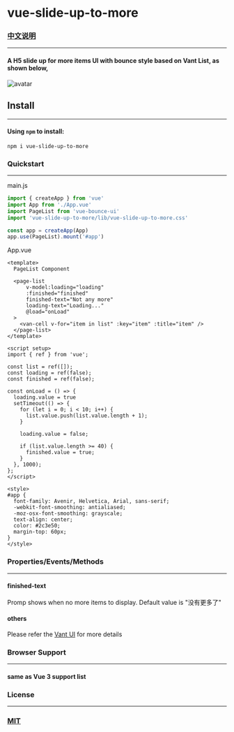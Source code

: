 # vue-slide-up-to-more
### [中文说明](https://github.com/wentianl20/vue-slide-up-to-more/blob/master/README.zh-CN.md)

---

#### A H5 slide up for more items UI with bounce style based on Vant List, as shown below, 
![avatar](https://raw.githubusercontent.com/wiki/wentianl20/vue-slide-up-to-more/222_AdobeExpress.gif)

## Install

---

#### Using `npm` to install:

```
npm i vue-slide-up-to-more
```

### Quickstart

---

main.js
```js
import { createApp } from 'vue'
import App from './App.vue'
import PageList from 'vue-bounce-ui'
import 'vue-slide-up-to-more/lib/vue-slide-up-to-more.css'

const app = createApp(App)
app.use(PageList).mount('#app')
```


App.vue
```vue
<template>
  PageList Component

  <page-list
      v-model:loading="loading"
      :finished="finished"
      finished-text="Not any more"
      loading-text="Loading..."
      @load="onLoad"
  >
    <van-cell v-for="item in list" :key="item" :title="item" />
  </page-list>
</template>

<script setup>
import { ref } from 'vue';

const list = ref([]);
const loading = ref(false);
const finished = ref(false);

const onLoad = () => {
  loading.value = true
  setTimeout(() => {
    for (let i = 0; i < 10; i++) {
      list.value.push(list.value.length + 1);
    }

    loading.value = false;

    if (list.value.length >= 40) {
      finished.value = true;
    }
  }, 1000);
};
</script>

<style>
#app {
  font-family: Avenir, Helvetica, Arial, sans-serif;
  -webkit-font-smoothing: antialiased;
  -moz-osx-font-smoothing: grayscale;
  text-align: center;
  color: #2c3e50;
  margin-top: 60px;
}
</style>

```


### Properties/Events/Methods

---
#### finished-text
Promp shows when no more items to display. Default value is "没有更多了"
#### others
Please refer the [Vant UI](https://vant-ui.github.io/vant/#/en-US/list) for more details


### Browser Support

---

#### same as Vue 3 support list

### License

---

### [MIT](https://en.wikipedia.org/wiki/MIT_License)


